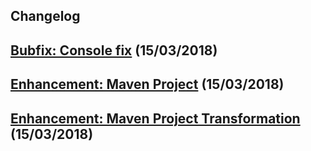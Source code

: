 ## Changelog

## [Bubfix: Console fix](!12) (15/03/2018)
## [Enhancement: Maven Project](!4) (15/03/2018)
## [Enhancement: Maven Project Transformation](!3) (15/03/2018)

